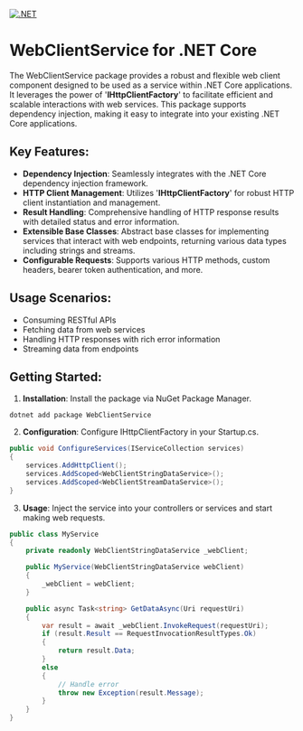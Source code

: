 [![.NET](https://github.com/konak/am.kon.packages.services.web-client-service/actions/workflows/dotnet.yml/badge.svg)](https://github.com/konak/am.kon.packages.services.web-client-service/actions/workflows/dotnet.yml)

# WebClientService for .NET Core

The WebClientService package provides a robust and flexible web client component designed to be used as a service within .NET Core applications. It leverages the power of '**IHttpClientFactory**' to facilitate efficient and scalable interactions with web services. This package supports dependency injection, making it easy to integrate into your existing .NET Core applications.

## Key Features:
- **Dependency Injection**: Seamlessly integrates with the .NET Core dependency injection framework.
- **HTTP Client Management**: Utilizes '**IHttpClientFactory**' for robust HTTP client instantiation and management.
- **Result Handling**: Comprehensive handling of HTTP response results with detailed status and error information.
- **Extensible Base Classes**: Abstract base classes for implementing services that interact with web endpoints, returning various data types including strings and streams.
- **Configurable Requests**: Supports various HTTP methods, custom headers, bearer token authentication, and more.

## Usage Scenarios:
- Consuming RESTful APIs
- Fetching data from web services
- Handling HTTP responses with rich error information
- Streaming data from endpoints

## Getting Started:

1. **Installation**: Install the package via NuGet Package Manager.

```shell
dotnet add package WebClientService
```

2. **Configuration**: Configure IHttpClientFactory in your Startup.cs.

```C#
public void ConfigureServices(IServiceCollection services)
{
    services.AddHttpClient();
    services.AddScoped<WebClientStringDataService>();
    services.AddScoped<WebClientStreamDataService>();
}
```

3. **Usage**: Inject the service into your controllers or services and start making web requests.

```C#
public class MyService
{
    private readonly WebClientStringDataService _webClient;

    public MyService(WebClientStringDataService webClient)
    {
        _webClient = webClient;
    }

    public async Task<string> GetDataAsync(Uri requestUri)
    {
        var result = await _webClient.InvokeRequest(requestUri);
        if (result.Result == RequestInvocationResultTypes.Ok)
        {
            return result.Data;
        }
        else
        {
            // Handle error
            throw new Exception(result.Message);
        }
    }
}
```
